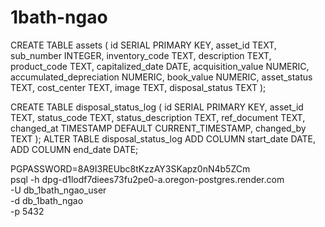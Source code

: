 # 1bath-ngao

CREATE TABLE assets (
    id SERIAL PRIMARY KEY,
    asset_id TEXT,
    sub_number INTEGER,
    inventory_code TEXT,
    description TEXT,
    product_code TEXT,
    capitalized_date DATE,
    acquisition_value NUMERIC,
    accumulated_depreciation NUMERIC,
    book_value NUMERIC,
    asset_status TEXT,
    cost_center TEXT,
    image TEXT,
    disposal_status TEXT
);


CREATE TABLE disposal_status_log (
    id SERIAL PRIMARY KEY,
    asset_id TEXT,
    status_code TEXT,
    status_description TEXT,
    ref_document TEXT,
    changed_at TIMESTAMP DEFAULT CURRENT_TIMESTAMP,
    changed_by TEXT
);
ALTER TABLE disposal_status_log
ADD COLUMN start_date DATE,
ADD COLUMN end_date DATE;




 PGPASSWORD=8A9I3REUbc8tKzzAY3SKapz0nN4b5ZCm \
psql -h dpg-d1lodf7diees73fu2pe0-a.oregon-postgres.render.com \
     -U db_1bath_ngao_user \
     -d db_1bath_ngao \
     -p 5432
